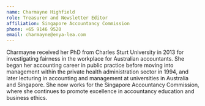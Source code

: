 ```yaml
---
name: Charmayne Highfield  
role: Treasurer and Newsletter Editor
affiliation: Singapore Accountancy Commission  
phone: +65 9146 9520  
email: charmayne@enya-lea.com
--- 
```


Charmayne received her PhD from Charles Sturt University in 2013 for investigating fairness in the workplace for Australian accountants. She began her accounting career in public practice before moving into management within the private health administration sector in 1994, and later lecturing in accounting and management at universities in Australia and Singapore. She now works for the Singapore Accountancy Commission, where she continues to promote excellence in accountancy education and business ethics.
